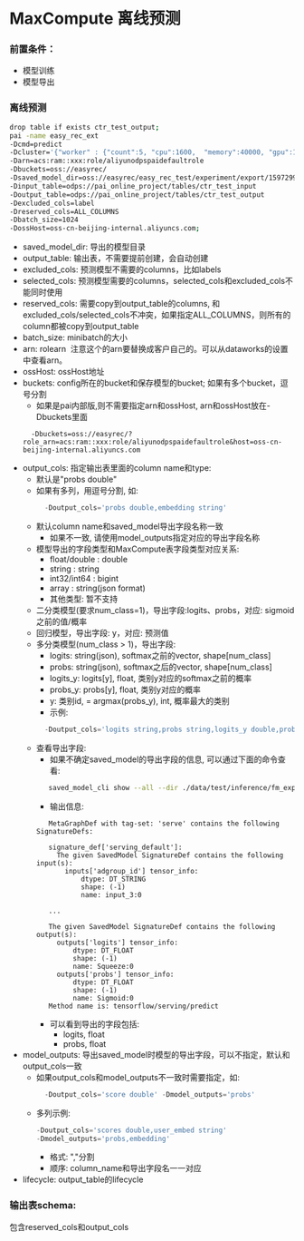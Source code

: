 # MaxCompute 离线预测

### 前置条件：

- 模型训练
- 模型导出

### 离线预测

```bash
drop table if exists ctr_test_output;
pai -name easy_rec_ext
-Dcmd=predict
-Dcluster='{"worker" : {"count":5, "cpu":1600,  "memory":40000, "gpu":100}}'
-Darn=acs:ram::xxx:role/aliyunodpspaidefaultrole
-Dbuckets=oss://easyrec/
-Dsaved_model_dir=oss://easyrec/easy_rec_test/experiment/export/1597299619
-Dinput_table=odps://pai_online_project/tables/ctr_test_input
-Doutput_table=odps://pai_online_project/tables/ctr_test_output
-Dexcluded_cols=label
-Dreserved_cols=ALL_COLUMNS
-Dbatch_size=1024
-DossHost=oss-cn-beijing-internal.aliyuncs.com;
```

- saved_model_dir: 导出的模型目录
- output_table: 输出表，不需要提前创建，会自动创建
- excluded_cols: 预测模型不需要的columns，比如labels
- selected_cols: 预测模型需要的columns，selected_cols和excluded_cols不能同时使用
- reserved_cols: 需要copy到output_table的columns, 和excluded_cols/selected_cols不冲突，如果指定ALL_COLUMNS，则所有的column都被copy到output_table
- batch_size: minibatch的大小
- arn: rolearn  注意这个的arn要替换成客户自己的。可以从dataworks的设置中查看arn。
- ossHost: ossHost地址
- buckets: config所在的bucket和保存模型的bucket; 如果有多个bucket，逗号分割
  - 如果是pai内部版,则不需要指定arn和ossHost, arn和ossHost放在-Dbuckets里面
  ```
    -Dbuckets=oss://easyrec/?role_arn=acs:ram::xxx:role/aliyunodpspaidefaultrole&host=oss-cn-beijing-internal.aliyuncs.com
  ```
- output_cols: 指定输出表里面的column name和type:
  - 默认是"probs double"
  - 如果有多列，用逗号分割, 如:
    ```sql
      -Doutput_cols='probs double,embedding string'
    ```
  - 默认column name和saved_model导出字段名称一致
    - 如果不一致, 请使用model_outputs指定对应的导出字段名称
  - 模型导出的字段类型和MaxCompute表字段类型对应关系:
    - float/double : double
    - string : string
    - int32/int64 : bigint
    - array : string(json format)
    - 其他类型: 暂不支持
  - 二分类模型(要求num_class=1)，导出字段:logits、probs，对应: sigmoid之前的值/概率
  - 回归模型，导出字段: y，对应: 预测值
  - 多分类模型(num_class > 1)，导出字段:
    - logits: string(json), softmax之前的vector, shape\[num_class\]
    - probs: string(json), softmax之后的vector, shape\[num_class\]
    - logits_y: logits\[y\], float, 类别y对应的softmax之前的概率
    - probs_y: probs\[y\], float, 类别y对应的概率
    - y: 类别id, = argmax(probs_y), int, 概率最大的类别
    - 示例:
    ```sql
      -Doutput_cols='logits string,probs string,logits_y double,probs_y double,y bigint'
    ```
  - 查看导出字段:
    - 如果不确定saved_model的导出字段的信息, 可以通过下面的命令查看:
    ```bash
       saved_model_cli show --all --dir ./data/test/inference/fm_export/
    ```
    - 输出信息:
    ```text
       MetaGraphDef with tag-set: 'serve' contains the following SignatureDefs:

       signature_def['serving_default']:
         The given SavedModel SignatureDef contains the following input(s):
           inputs['adgroup_id'] tensor_info:
               dtype: DT_STRING
               shape: (-1)
               name: input_3:0

       ...

       The given SavedModel SignatureDef contains the following output(s):
         outputs['logits'] tensor_info:
             dtype: DT_FLOAT
             shape: (-1)
             name: Squeeze:0
         outputs['probs'] tensor_info:
             dtype: DT_FLOAT
             shape: (-1)
             name: Sigmoid:0
       Method name is: tensorflow/serving/predict
    ```
    - 可以看到导出的字段包括:
      - logits, float
      - probs, float
- model_outputs: 导出saved_model时模型的导出字段，可以不指定，默认和output_cols一致
  - 如果output_cols和model_outputs不一致时需要指定，如:
    ```sql
      -Doutput_cols='score double' -Dmodel_outputs='probs'
    ```
  - 多列示例:
    ```sql
    -Doutput_cols='scores double,user_embed string'
    -Dmodel_outputs='probs,embedding'
    ```
    - 格式: ","分割
    - 顺序: column_name和导出字段名一一对应
- lifecycle: output_table的lifecycle

### 输出表schema:

包含reserved_cols和output_cols
